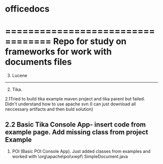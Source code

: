 # officedocs


==================================
Repo for study on frameworks for work with documents files
==================================

3. Lucene

--------------------------
2. Tika.

2.1Tried to build tika example maven project and tika parent but failed.
Didn't understand how to use apache svn (I can just download all neccessary artifacts and then buld solution)

2.2 Basic Tika Console App- insert code from example page. Add missing class from project Example
---------------------------
1. POI (Basic POI Console App). Just added classes from
examples and worked with \org\apache\poi\xwpf\ SimpleDocument.java